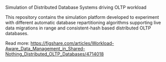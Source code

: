 Simulation of Distributed Database Systems driving OLTP workload

This repository contains the simulation platform developed to experiment with different automatic database repartitioning algorithms supporting live data migrations in range and consistent-hash based distributed OLTP databases.

Read more: https://figshare.com/articles/Workload-Aware_Data_Management_in_Shared-Nothing_Distributed_OLTP_Databases/4714018
